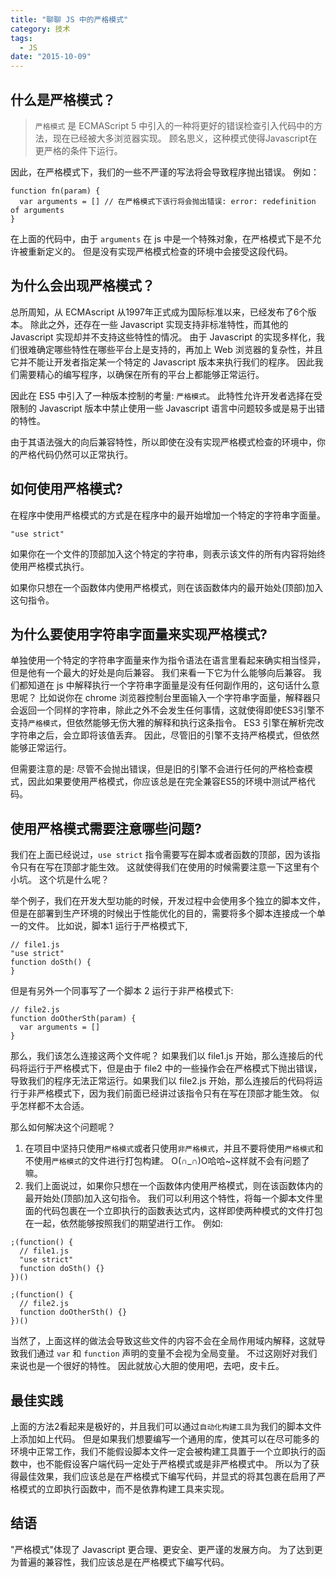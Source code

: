 ```yaml
---
title: "聊聊 JS 中的严格模式"
category: 技术
tags:
  - JS
date: "2015-10-09"
---
```


## 什么是严格模式？

> `严格模式` 是 ECMAScript 5 中引入的一种将更好的错误检查引入代码中的方法，现在已经被大多浏览器实现。 顾名思义，这种模式使得Javascript在更严格的条件下运行。

因此，在严格模式下，我们的一些不严谨的写法将会导致程序抛出错误。 例如：

```
function fn(param) {
  var arguments = [] // 在严格模式下该行将会抛出错误: error: redefinition of arguments
}
```

在上面的代码中，由于 `arguments` 在 js 中是一个特殊对象，在严格模式下是不允许被重新定义的。 但是没有实现严格模式检查的环境中会接受这段代码。

## 为什么会出现严格模式？

总所周知，从 ECMAscript 从1997年正式成为国际标准以来，已经发布了6个版本。 除此之外，还存在一些 Javascript 实现支持非标准特性，而其他的 Javascript 实现却并不支持这些特性的情况。 由于 Javascript 的实现多样化，我们很难确定哪些特性在哪些平台上是支持的，再加上 Web 浏览器的复杂性，并且它并不能让开发者指定某一个特定的 Javascript 版本来执行我们的程序。 因此我们需要精心的编写程序，以确保在所有的平台上都能够正常运行。

因此在 ES5 中引入了一种版本控制的考量: `严格模式`。 此特性允许开发者选择在受限制的 Javascript 版本中禁止使用一些 Javascript 语言中问题较多或是易于出错的特性。

由于其语法强大的向后兼容特性，所以即使在没有实现严格模式检查的环境中，你的严格代码仍然可以正常执行。

## 如何使用严格模式?

在程序中使用严格模式的方式是在程序中的最开始增加一个特定的字符串字面量。

```
"use strict"
```

如果你在一个文件的顶部加入这个特定的字符串，则表示该文件的所有内容将始终使用严格模式执行。

如果你只想在一个函数体内使用严格模式，则在该函数体内的最开始处(顶部)加入这句指令。

## 为什么要使用字符串字面量来实现严格模式?

单独使用一个特定的字符串字面量来作为指令语法在语言里看起来确实相当怪异，但是他有一个最大的好处是向后兼容。 我们来看一下它为什么能够向后兼容。 我们都知道在 js 中解释执行一个字符串字面量是没有任何副作用的，这句话什么意思呢？ 比如说你在 chrome 浏览器控制台里面输入一个字符串字面量，解释器只会返回一个同样的字符串，除此之外不会发生任何事情，这就使得即使ES3引擎不支持`严格模式`，但依然能够无伤大雅的解释和执行这条指令。 ES3 引擎在解析完改字符串之后，会立即将该值丢弃。 因此，尽管旧的引擎不支持严格模式，但依然能够正常运行。

但需要注意的是: 尽管不会抛出错误，但是旧的引擎不会进行任何的严格检查模式，因此如果要使用严格模式，你应该总是在完全兼容ES5的环境中测试严格代码。

## 使用严格模式需要注意哪些问题?

我们在上面已经说过，`use strict` 指令需要写在脚本或者函数的顶部，因为该指令只有在写在顶部才能生效。 这就使得我们在使用的时候需要注意一下这里有个小坑。 这个坑是什么呢？

举个例子，我们在开发大型功能的时候，开发过程中会使用多个独立的脚本文件，但是在部署到生产环境的时候出于性能优化的目的，需要将多个脚本连接成一个单一的文件。 比如说，脚本1 运行于严格模式下,

```
// file1.js
"use strict"
function doSth() {
}
```

但是有另外一个同事写了一个脚本 2 运行于非严格模式下:

```
// file2.js
function doOtherSth(param) {
  var arguments = []
}
```

那么，我们该怎么连接这两个文件呢？ 如果我们以 file1.js 开始，那么连接后的代码将运行于严格模式下，但是由于 file2 中的一些操作会在严格模式下抛出错误，导致我们的程序无法正常运行。如果我们以 file2.js 开始，那么连接后的代码将运行于非严格模式下，因为我们前面已经讲过该指令只有在写在顶部才能生效。 似乎怎样都不太合适。

那么如何解决这个问题呢？

1. 在项目中坚持只使用`严格模式`或者只使用`非严格模式`，并且不要将使用`严格模式`和不使用`严格模式`的文件进行打包构建。 O(∩_∩)O哈哈~这样就不会有问题了嘛。
2. 我们上面说过，如果你只想在一个函数体内使用严格模式，则在该函数体内的最开始处(顶部)加入这句指令。 我们可以利用这个特性，将每一个脚本文件里面的代码包裹在一个立即执行的函数表达式内，这样即使两种模式的文件打包在一起，依然能够按照我们的期望进行工作。 例如:

```
;(function() {
  // file1.js
  "use strict"
  function doSth() {}
})()

;(function() {
  // file2.js
  function doOtherSth() {}
})()
```

当然了，上面这样的做法会导致这些文件的内容不会在全局作用域内解释，这就导致我们通过 `var` 和 `function` 声明的变量不会视为全局变量。 不过这刚好对我们来说也是一个很好的特性。 因此就放心大胆的使用吧，去吧，皮卡丘。

## 最佳实践

上面的方法2看起来是极好的，并且我们可以通过`自动化构建工具`为我们的脚本文件上添加如上代码。 但是如果我们想要编写一个通用的库，使其可以在尽可能多的环境中正常工作，我们不能假设脚本文件一定会被构建工具置于一个立即执行的函数中，也不能假设客户端代码一定处于严格模式或是非严格模式中。 所以为了获得最佳效果，我们应该总是在严格模式下编写代码，并显式的将其包裹在启用了严格模式的立即执行函数中，而不是依靠构建工具来实现。

## 结语

"严格模式"体现了 Javascript 更合理、更安全、更严谨的发展方向。 为了达到更为普遍的兼容性，我们应该总是在严格模式下编写代码。
